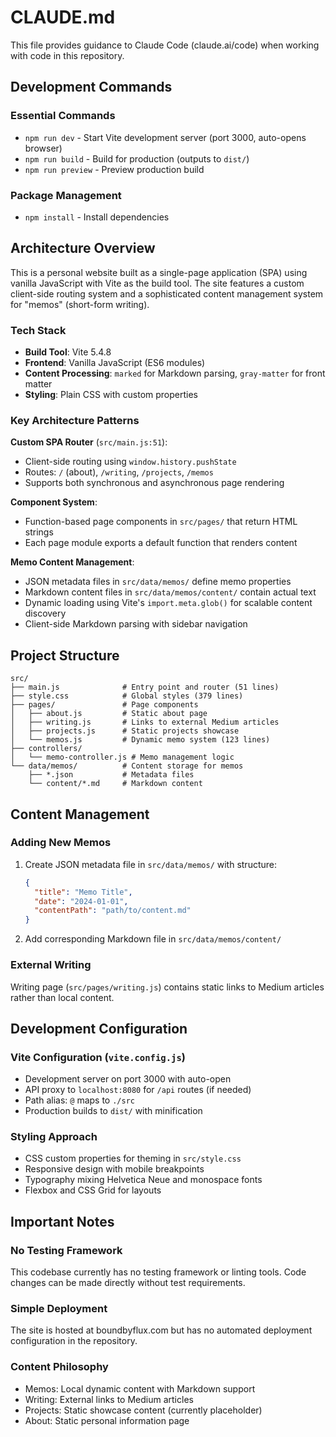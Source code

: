 # CLAUDE.md

This file provides guidance to Claude Code (claude.ai/code) when working with code in this repository.

## Development Commands

### Essential Commands
- `npm run dev` - Start Vite development server (port 3000, auto-opens browser)
- `npm run build` - Build for production (outputs to `dist/`)
- `npm run preview` - Preview production build

### Package Management
- `npm install` - Install dependencies

## Architecture Overview

This is a personal website built as a single-page application (SPA) using vanilla JavaScript with Vite as the build tool. The site features a custom client-side routing system and a sophisticated content management system for "memos" (short-form writing).

### Tech Stack
- **Build Tool**: Vite 5.4.8
- **Frontend**: Vanilla JavaScript (ES6 modules)
- **Content Processing**: `marked` for Markdown parsing, `gray-matter` for front matter
- **Styling**: Plain CSS with custom properties

### Key Architecture Patterns

**Custom SPA Router** (`src/main.js:51`):
- Client-side routing using `window.history.pushState`
- Routes: `/` (about), `/writing`, `/projects`, `/memos`
- Supports both synchronous and asynchronous page rendering

**Component System**:
- Function-based page components in `src/pages/` that return HTML strings
- Each page module exports a default function that renders content

**Memo Content Management**:
- JSON metadata files in `src/data/memos/` define memo properties
- Markdown content files in `src/data/memos/content/` contain actual text
- Dynamic loading using Vite's `import.meta.glob()` for scalable content discovery
- Client-side Markdown parsing with sidebar navigation

## Project Structure

```
src/
├── main.js              # Entry point and router (51 lines)
├── style.css            # Global styles (379 lines)
├── pages/               # Page components
│   ├── about.js         # Static about page
│   ├── writing.js       # Links to external Medium articles
│   ├── projects.js      # Static projects showcase
│   └── memos.js         # Dynamic memo system (123 lines)
├── controllers/
│   └── memo-controller.js # Memo management logic
└── data/memos/          # Content storage for memos
    ├── *.json           # Metadata files
    └── content/*.md     # Markdown content
```

## Content Management

### Adding New Memos
1. Create JSON metadata file in `src/data/memos/` with structure:
   ```json
   {
     "title": "Memo Title",
     "date": "2024-01-01",
     "contentPath": "path/to/content.md"
   }
   ```
2. Add corresponding Markdown file in `src/data/memos/content/`

### External Writing
Writing page (`src/pages/writing.js`) contains static links to Medium articles rather than local content.

## Development Configuration

### Vite Configuration (`vite.config.js`)
- Development server on port 3000 with auto-open
- API proxy to `localhost:8080` for `/api` routes (if needed)
- Path alias: `@` maps to `./src`
- Production builds to `dist/` with minification

### Styling Approach
- CSS custom properties for theming in `src/style.css`
- Responsive design with mobile breakpoints
- Typography mixing Helvetica Neue and monospace fonts
- Flexbox and CSS Grid for layouts

## Important Notes

### No Testing Framework
This codebase currently has no testing framework or linting tools. Code changes can be made directly without test requirements.

### Simple Deployment
The site is hosted at boundbyflux.com but has no automated deployment configuration in the repository.

### Content Philosophy
- Memos: Local dynamic content with Markdown support
- Writing: External links to Medium articles
- Projects: Static showcase content (currently placeholder)
- About: Static personal information page